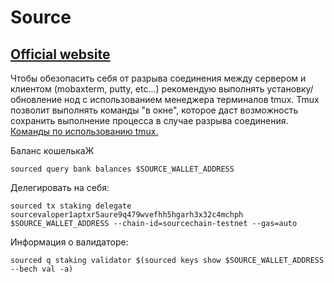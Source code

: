 # Source

## [Official website](https://www.sourceprotocol.io)


Чтобы обезопасить себя от разрыва соединения между сервером и клиентом (mobaxterm, putty, etc...) рекомендую выполнять установку/обновление нод с использованием менеджера терминалов tmux. Tmux позволит выполнять команды "в окне", которое даст возможность сохранить выполнение процесса в случае разрыва соединения. [Команды по использованию tmux.](https://github.com/CrypComNods/manual_testnet_nodes/blob/main/tmux_commands.md)


Баланс кошелькаЖ
```
sourced query bank balances $SOURCE_WALLET_ADDRESS
```
Делегировать на себя:
```
sourced tx staking delegate sourcevaloper1aptxr5aure9q479wvefhh5hgarh3x32c4mchph $SOURCE_WALLET_ADDRESS --chain-id=sourcechain-testnet --gas=auto
```
Информация о валидаторе:
```
sourced q staking validator $(sourced keys show $SOURCE_WALLET_ADDRESS --bech val -a)
```
